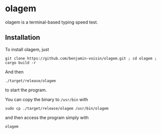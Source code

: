 # olagem

olagem is a terminal-based typing speed test.

## Installation

To install olagem, just
```
git clone https://github.com/benjamin-voisin/olagem.git ; cd olagem ; cargo build -r
```

And then 
```
./target/release/olagem
```
to start the program.

You can copy the binary to `/usr/bin` with
```
sudo cp ./target/release/olagem /usr/bin/olagem
```

and then access the program simply with
```
olagem
```
